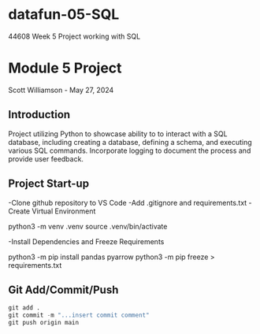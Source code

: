 # datafun-05-SQL 
44608 Week 5 Project working with SQL
# Module 5 Project
Scott Williamson - May 27, 2024

## Introduction 
Project utilizing Python to showcase ability to to interact with a SQL database, including creating a database, defining a schema, and executing various SQL commands. Incorporate logging to document the process and provide user feedback.

## Project Start-up

-Clone github repository to VS Code
-Add .gitignore and requirements.txt
-Create Virtual Environment

python3 -m venv .venv
source .venv/bin/activate


-Install Dependencies and Freeze Requirements

python3 -m pip install pandas pyarrow
python3 -m pip freeze > requirements.txt


## Git Add/Commit/Push
```python
git add .
git commit -m "...insert commit comment"
git push origin main
```